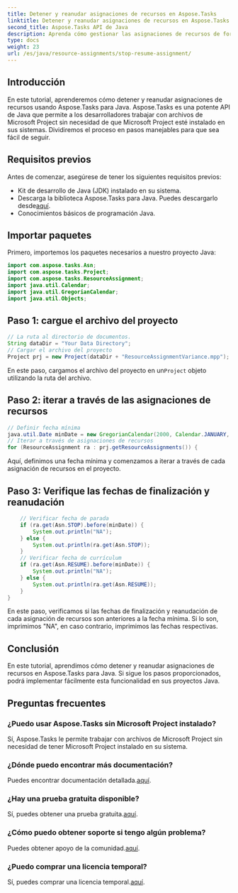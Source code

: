 ```yaml
---
title: Detener y reanudar asignaciones de recursos en Aspose.Tasks
linktitle: Detener y reanudar asignaciones de recursos en Aspose.Tasks
second_title: Aspose.Tasks API de Java
description: Aprenda cómo gestionar las asignaciones de recursos de forma eficaz en Aspose.Tasks para Java con este tutorial paso a paso.
type: docs
weight: 23
url: /es/java/resource-assignments/stop-resume-assignment/
---
```

## Introducción
En este tutorial, aprenderemos cómo detener y reanudar asignaciones de recursos usando Aspose.Tasks para Java. Aspose.Tasks es una potente API de Java que permite a los desarrolladores trabajar con archivos de Microsoft Project sin necesidad de que Microsoft Project esté instalado en sus sistemas. Dividiremos el proceso en pasos manejables para que sea fácil de seguir.
## Requisitos previos
Antes de comenzar, asegúrese de tener los siguientes requisitos previos:
- Kit de desarrollo de Java (JDK) instalado en su sistema.
-  Descarga la biblioteca Aspose.Tasks para Java. Puedes descargarlo desde[aquí](https://releases.aspose.com/tasks/java/).
- Conocimientos básicos de programación Java.
## Importar paquetes
Primero, importemos los paquetes necesarios a nuestro proyecto Java:
```java
import com.aspose.tasks.Asn;
import com.aspose.tasks.Project;
import com.aspose.tasks.ResourceAssignment;
import java.util.Calendar;
import java.util.GregorianCalendar;
import java.util.Objects;
```
## Paso 1: cargue el archivo del proyecto
```java
// La ruta al directorio de documentos.
String dataDir = "Your Data Directory";
// Cargar el archivo del proyecto
Project prj = new Project(dataDir + "ResourceAssignmentVariance.mpp");
```
 En este paso, cargamos el archivo del proyecto en un`Project` objeto utilizando la ruta del archivo.
## Paso 2: iterar a través de las asignaciones de recursos
```java
// Definir fecha mínima
java.util.Date minDate = new GregorianCalendar(2000, Calendar.JANUARY, 1).getTime();
// Iterar a través de asignaciones de recursos
for (ResourceAssignment ra : prj.getResourceAssignments()) {
```
Aquí, definimos una fecha mínima y comenzamos a iterar a través de cada asignación de recursos en el proyecto.
## Paso 3: Verifique las fechas de finalización y reanudación
```java
    // Verificar fecha de parada
    if (ra.get(Asn.STOP).before(minDate)) {
        System.out.println("NA");
    } else {
        System.out.println(ra.get(Asn.STOP));
    }
    // Verificar fecha de currículum
    if (ra.get(Asn.RESUME).before(minDate)) {
        System.out.println("NA");
    } else {
        System.out.println(ra.get(Asn.RESUME));
    }
}
```
En este paso, verificamos si las fechas de finalización y reanudación de cada asignación de recursos son anteriores a la fecha mínima. Si lo son, imprimimos "NA", en caso contrario, imprimimos las fechas respectivas.
## Conclusión
En este tutorial, aprendimos cómo detener y reanudar asignaciones de recursos en Aspose.Tasks para Java. Si sigue los pasos proporcionados, podrá implementar fácilmente esta funcionalidad en sus proyectos Java.

## Preguntas frecuentes
### ¿Puedo usar Aspose.Tasks sin Microsoft Project instalado?
Sí, Aspose.Tasks le permite trabajar con archivos de Microsoft Project sin necesidad de tener Microsoft Project instalado en su sistema.
### ¿Dónde puedo encontrar más documentación?
 Puedes encontrar documentación detallada.[aquí](https://reference.aspose.com/tasks/java/).
### ¿Hay una prueba gratuita disponible?
 Sí, puedes obtener una prueba gratuita.[aquí](https://releases.aspose.com/).
### ¿Cómo puedo obtener soporte si tengo algún problema?
Puedes obtener apoyo de la comunidad.[aquí](https://forum.aspose.com/c/tasks/15).
### ¿Puedo comprar una licencia temporal?
 Sí, puedes comprar una licencia temporal.[aquí](https://purchase.aspose.com/temporary-license/).